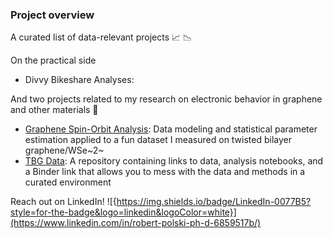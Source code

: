 ### Project overview

A curated list of data-relevant projects 📈 📉

On the practical side
- Divvy Bikeshare Analyses: 

And two projects related to my research on electronic behavior in graphene and other materials 💎
- [Graphene Spin-Orbit Analysis](https://github.com/RMpolski/Graphene-Spin-Orbit-Analysis): Data modeling and statistical parameter estimation applied to a fun dataset I measured on twisted bilayer graphene/WSe~2~
- [TBG Data](https://github.com/RMpolski/TBG_Data): A repository containing links to data, analysis notebooks, and a Binder link that allows you to mess with the data and methods in a curated environment

Reach out on LinkedIn! ![{https://img.shields.io/badge/LinkedIn-0077B5?style=for-the-badge&logo=linkedin&logoColor=white}](https://www.linkedin.com/in/robert-polski-ph-d-6859517b/)

